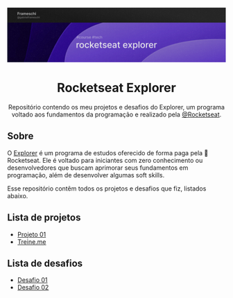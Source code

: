 ![Banner do repositório](docs/images/github-banner-rocketseat-explorer.jpg)

<h1 align="center">Rocketseat Explorer</h1>

<p align="center">Repositório contendo os meu projetos e desafios do Explorer, um programa voltado aos fundamentos da programação e realizado pela <a href="https://github.com/rocketseat-education">@Rocketseat</a>.</p>

## Sobre

O [Explorer](https://www.rocketseat.com.br/explorer) é um programa de estudos oferecido de forma paga pela 🚀 Rocketseat. Ele é voltado para iniciantes com zero conhecimento ou desenvolvedores que buscam aprimorar seus fundamentos em programação, além de desenvolver algumas soft skills.

Esse repositório contêm todos os projetos e desafios que fiz, listados abaixo.

## Lista de projetos

- [Projeto 01](projetos/projeto-01/)
- [Treine.me](projetos/projeto-02/)

## Lista de desafios

- [Desafio 01](desafios/desafio-01)
- [Desafio 02](desafios/desafio-02)
